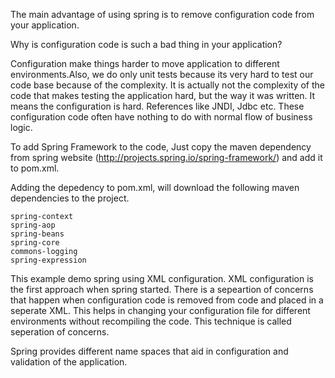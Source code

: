 
The main advantage of using spring is to remove configuration code from your application.

Why is configuration code is such a bad thing in your application?

Configuration make things harder to move application to different environments.Also, we 
do only unit tests because its very hard to test our code base because of the complexity.
It is actually not the complexity of the code that makes testing the application hard, but the way it was written. It means the configuration is hard. References like JNDI, Jdbc etc. These configuration code often have nothing to do with normal flow of business logic.

To add Spring Framework to the code, Just copy the maven dependency from spring website 
(http://projects.spring.io/spring-framework/) and add it to pom.xml.

Adding the depedency to pom.xml, will download the following maven dependencies to the project.

    spring-context
    spring-aop
    spring-beans
    spring-core
    commons-logging
    spring-expression

This example demo spring using XML configuration. XML configuration is the first approach when spring started. There is a sepeartion of concerns that happen when configuration code is removed from code and placed in a seperate XML. This helps in changing your configuration file for different environments without recompiling the code. This technique is called seperation of concerns.

Spring provides different name spaces that aid in configuration and validation of the application.

    
